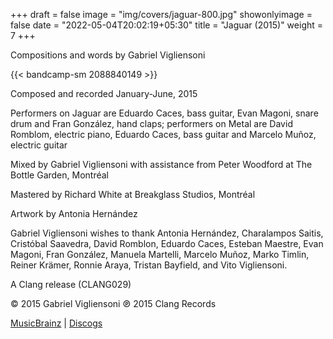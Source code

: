 +++
draft = false
image = "img/covers/jaguar-800.jpg"
showonlyimage = false
date = "2022-05-04T20:02:19+05:30"
title = "Jaguar (2015)"
weight = 7
+++

<!--more-->

Compositions and words by Gabriel Vigliensoni

{{< bandcamp-sm 2088840149 >}}


Composed and recorded January-June, 2015

Performers on Jaguar are Eduardo Caces, bass guitar, Evan Magoni, snare drum and Fran González, hand claps; performers on Metal are David Romblom, electric piano, Eduardo Caces, bass guitar and Marcelo Muñoz, electric guitar

Mixed by Gabriel Vigliensoni with assistance from Peter Woodford at The Bottle Garden, Montréal

Mastered by Richard White at Breakglass Studios, Montréal

Artwork by Antonia Hernández

Gabriel Vigliensoni wishes to thank Antonia Hernández, Charalampos Saitis, Cristóbal Saavedra, David Romblon, Eduardo Caces, Esteban Maestre, Evan Magoni, Fran González, Manuela Martelli, Marcelo Muñoz, Marko Timlin, Reiner Krämer, Ronnie Araya, Tristan Bayfield, and Vito Vigliensoni.

A Clang release (CLANG029)

© 2015 Gabriel Vigliensoni ℗ 2015 Clang Records

[MusicBrainz](https://musicbrainz.org/release-group/8ef45c3a-f7d8-4631-970d-67062d8d4086) | [Discogs](https://www.discogs.com/Vigliensoni-Jaguar/release/7565528)